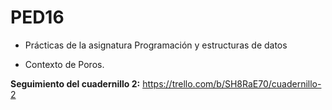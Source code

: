 # PED16
* Prácticas de la asignatura Programación y estructuras de datos

* Contexto de Poros.

**Seguimiento del cuadernillo 2:**
https://trello.com/b/SH8RaE70/cuadernillo-2


